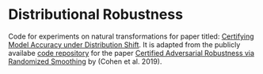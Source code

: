# Distributional Robustness

Code for experiments on natural transformations for paper titled: [Certifying Model Accuracy under Distribution Shift](https://arxiv.org/abs/2201.12440).
It is adapted from the publicly availabe [code repository](https://github.com/locuslab/smoothing) for the paper [Certified Adversarial Robustness via Randomized Smoothing](https://arxiv.org/abs/1902.02918) by (Cohen et al. 2019).
